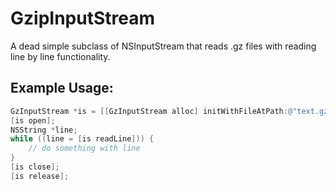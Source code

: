 GzipInputStream
===============

A dead simple subclass of NSInputStream that reads .gz files with reading line by line functionality.

Example Usage:
--------------

```objective-c
GzInputStream *is = [[GzInputStream alloc] initWithFileAtPath:@"text.gz"];
[is open];
NSString *line;
while ((line = [is readLine])) {
    // do something with line
}
[is close];
[is release];
```